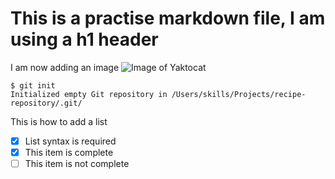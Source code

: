 # This is a practise markdown file, I am using a h1 header

I am now adding an image
![Image of Yaktocat](https://octodex.github.com/images/yaktocat.png)

```
$ git init
Initialized empty Git repository in /Users/skills/Projects/recipe-repository/.git/
```

This is how to add a list

- [x] List syntax is required
- [x] This item is complete
- [ ] This item is not complete
